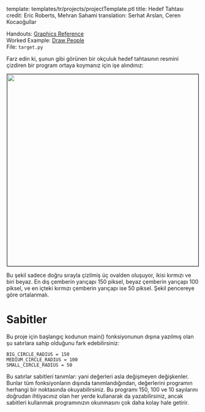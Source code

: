 template: templates/tr/projects/projectTemplate.ptl
title: Hedef Tahtası
credit: Eric Roberts, Mehran Sahami
translation: Serhat Arslan, Ceren Kocaoğullar

Handouts: [Graphics Reference]({{pathToRoot}}en/resources/graphics.html)<br/>
Worked Example: [Draw People]({{pathToRoot}}en/projects/drawpeople.html)<br/>
File: `target.py`

Farz edin ki, şunun gibi görünen bir okçuluk hedef tahtasının resmini çizdiren bir program ortaya koymanız için işe alındınız:

<center>
  <img style="width:500px;border: 1px solid #000000" src="{{pathToRoot}}img/projects/target/target.png">
</center>

Bu şekil sadece doğru sırayla çizilmiş üç ovalden oluşuyor, ikisi kırmızı ve biri beyaz. En dış çemberin yarıçapı 150 piksel, beyaz çemberin yarıçapı 100 piksel, ve en içteki kırmızı çemberin yarıçapı ise 50 piksel. Şekil pencereye göre ortalanmalı.

# Sabitler

Bu proje için başlangıç kodunun main() fonksiyonunun dışına yazılmış olan şu satırlara sahip olduğunu fark edebilirsiniz:

```
BIG_CIRCLE_RADIUS = 150
MEDIUM_CIRCLE_RADIUS = 100
SMALL_CIRCLE_RADIUS = 50
```

Bu satırlar sabitleri tanımlar: yani değerleri asla değişmeyen değişkenler. Bunlar tüm fonksiyonların dışında tanımlandığından, değerlerini programın herhangi bir noktasında okuyabilirsiniz. Bu programı 150, 100 ve 10 sayılarını doğrudan ihtiyacınız olan her yerde kullanarak da yazabilirsiniz, ancak sabitleri kullanmak programınızın okunmasını çok daha kolay hale getirir.
